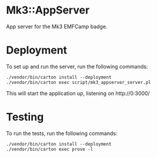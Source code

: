 # Mk3::AppServer

App server for the Mk3 EMFCamp badge.

# Deployment

To set up and run the server, run the following commands:

```
./vendor/bin/carton install --deployment
./vendor/bin/carton exec script/mk3_appserver_server.pl
```

This will start the application up, listening on http://0:3000/

# Testing

To run the tests, run the following commands:

```
./vendor/bin/carton install --deployment
./vendor/bin/carton exec prove -l
```
